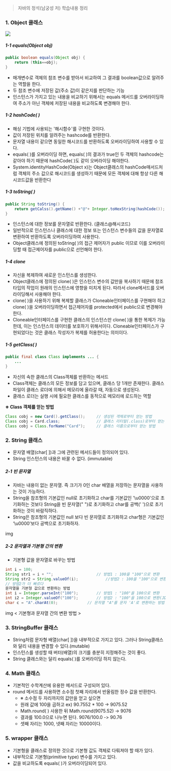 > 자바의 정석(남궁성 저) 학습내용 정리

### 1. Object 클래스
![](https://github.com/qlalzl9/TIL/blob/master/Java/img/9_1.png)

##### 1-1 equals(Object obj)

```java
public boolean equals(Object obj) {
	return (this==obj);
}
```

- 매개변수로 객체의 참조 변수를 받아서 비교하여 그 결과를 boolean값으로 알려주는 역할을 한다.
- 두 참조 변수에 저장된 값(주소 값)이 같은지를 판단하는 기능
- 인스턴스가 가지고 있는 내용을 비교하기 위해서는 equals 메서드를 오버라이딩하여 주소가 아닌 객체에 저장된 내용을 비교하도록 변경해야 한다.

##### 1-2 hashCode( )
- 해싱 기법에 사용되는 '해시함수'를 구현한 것이다.
- 값이 저장된 위치를 알려주는 hashcode를 반환한다.
- 문자열 내용이 같으면 동일한 해시코드를 반환하도록 오버라이딩하여 사용할 수 있다.
- equals( )를 오버라이딩 하면, equals( )의 결과가 true인 두 객체의 hashcode는 같아야 하기 때문에 hashCode( )도 같이 오버라이딩 해야한다.
- System.identityHashCode(Object x)는 Object클래스의 hashCode매서드처럼 객체의 주소 값으로 해시코드를 생성하기 때문에 모든 객체에 대해 항상 다른 해시코드값을 반환한다

##### 1-3 toString( )

```java
public String toString() {
	return getCalss().getName() +"@"+ Integer.toHexString(hashCode());
}
```

- 인스턴스에 대한 정보를 문자열로 반환한다. (클래스@해시코드)
- 일반적으로 인스턴스나 클래스에 대한 정보 또는 인스턴스 변수들의 값을 문자열로 변환하여 반환하도록 오버라이딩하여 사용한다.
- Object클래스에 정의된 toString( )의 접근 제어자가 public 이므로 이를 오버라이딩할 때 접근제어자를 public으로 선언해야 한다.

##### 1-4 clone
- 자신을 복제하여 새로운 인스턴스를 생성한다.
- Object클래스에 정의된 clone( )은 인스턴스 변수의 값만을 복사하기 때문에 참조 타입의 작업이 원래의 인스턴스에 영향을 미치게 된다. 따라서 clone메서드를 오버라이딩해서 사용해야 한다.
- clone( )을 사용하기 위해 복제할 클래스가 Cloneable인터페이스를 구현해야 하고 clone( )을 오버라이딩하면서 접근제어자를 protected에서 public으로 변경해야 한다.
- Cloneable인터페이스를 구현한 클래스의 인스턴스만 clone( )을 통한 복제가 가능한데, 이는 인스턴스의 데이터를 보호하기 위해서이다. Cloneable인터페이스가 구현되었다는 것은 클래스 작성자가 복제를 허용한다는 의미이다.

##### 1-5 getClass( )

```java
public final class Class implements ... {
	...
}
```

- 자신의 속한 클래스의 Class객체를 반환하는 메서드
- Class객체는 클래스의 모든 정보를 담고 있으며, 클래스 당 1개만 존재한다. 클래스 파일이 클래스 로더에 의해서 메모리에 올라갈 때, 자동으로 생성된다.
- 클래스 로더는 실행 시에 필요한 클래스를 동적으로 메모리에 로드하는 역할

**※ Class 객체를 얻는 방법**

```java
Class cobj = new Card().getClass();		// 생성된 객체로부터 얻는 방법
Class cobj = Card.class;				// 클래스 리터럴(.class)로부터 얻는 방법
Class cobj = Class.forName("Card");		// 클래스 이름으로부터 얻는 방법
```

### 2. String 클래스
- 문자열 배열(char[ ])과 그에 관련된 메서드들이 정의되어 있다.
- String 인스턴스의 내용은 바꿀 수 없다. (immutable)

##### 2-1 빈 문자열

- 자바는 내용이 없는 문자열. 즉 크기가 0인 char 배열을 저장하는 문자열을 사용하는 것이 가능하다.
- String을 참조형의 기본값인 null로 초기화하고 char를 기본값인 '\u0000'으로 초기화하는 것보다
String을 빈 문자열(" ")로 초기화하고 char를 공백(' ')으로 초기화하는 것이 바람직하다.
- String은 참조형의 기본값인 null 보다 빈 문자열로 초기화하고 char형은 기본값인 ‘\u0000’보다 공백으로 초기화하자.

img

##### 2-2 문자열과 기본형 간의 변환
- 기본형 값을 문자열로 바꾸는 방법
```java
int i = 100;
String str1 = i + "";					// 방법1 : 100을 "100"으로 변환
String str2 = String.valueOf(i);			//방법2 : 100을 "100"으로 변환
// 방법2가 더 빠르다
문자열을 기본형 값으로 변환하는 방법
int i = Integer.parseInt("100");		// 방법1 : "100"을 100으로 변환
int i2 = Integer.valueOf("100");		// 방법2 : "100"을 100으로 변환(JDK1.5 이후)
char c = "A".charAt(0);				// 문자열 "A"를 문자 'A'로 변환하는 방법
```

img < 기본형과 문자열 간의 변환 방법 >

### 3. StringBuffer 클래스
- String처럼 문자형 배열(char[ ])을 내부적으로 가지고 있다. 그러나 String클래스와 달리 내용을 변경할 수 있다.(mutable)
- 인스턴스를 생성할 때 버터(배열)의 크기를 충분히 지정해주는 것이 좋다.
- String 클래스와는 달리 equals( )를 오버라이딩 하지 않는다.


### 4. Math 클래스
- 기본적인 수학계산에 유용한 메서드로 구성되어 있다.
- round 메서드를 사용하면 소수점 첫째 자리에서 반올림한 정수 값을 반환한다.
	- ※ 소수점 두 자리까지의 값만을 얻고 싶으면
	-	원래 값에 100을 곱하고     ex) 90.7552 * 100 -> 9075.52
	- Math.round( ) 사용한 뒤       Math.round(9075.52) -> 9076
	- 결과를 100.0으로 나누면 된다.  9076/100.0 -> 90.76
	- 셋째 자리는 1000, 넷째 자리는  10000이다.



### 5. wrapper 클래스
- 기본형을 클래스로 정의한 것으로 기본형 값도 객체로 다뤄져야 할 때가 있다.
- 내부적으로 기본형(primitive type) 변수를 가지고 있다.
- 값을 비교하도록 equals( )가 오버라이딩되어 있다.
